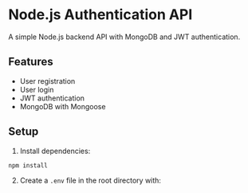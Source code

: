 # Node.js Authentication API

A simple Node.js backend API with MongoDB and JWT authentication.

## Features

- User registration
- User login
- JWT authentication
- MongoDB with Mongoose

## Setup

1. Install dependencies:

```bash
npm install
```

2. Create a `.env` file in the root directory with:
